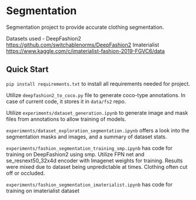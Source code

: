 # Segmentation


Segmentation project to provide accurate clothing segmentation.

Datasets used - 
DeepFashion2 https://github.com/switchablenorms/DeepFashion2
Imaterialist https://www.kaggle.com/c/imaterialist-fashion-2019-FGVC6/data

## Quick Start

`pip install requirements.txt` to install all requirements needed for project.

Utilize `deepfashion2_to_coco.py` file to generate coco-type annotations. In case of current code, it stores it in `data/fs2` repo.

Utilize `experiments/dataset_generation.ipynb` to generate image and mask files from annotations to allow training of models.

`experiments/dataset_exploration_segmentation.ipynb` offers a look into the segmentation masks and images, and a summary of dataset stats.

`experiments/fashion_segmentation_training_smp.ipynb` has code for training on DeepFashion2 using smp. Utilize FPN net and se_resnext50_32x4d encoder with Imagenet weights for training. Results were mixed due to dataset being unpredictable at times. Clothing often cut off or occluded.

`experiments/fashion_segmentation_imaterialist.ipynb` has code for training on imaterialist dataset
